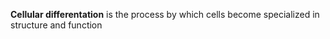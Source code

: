 **Cellular differentation** is the process by which cells become specialized in structure and function